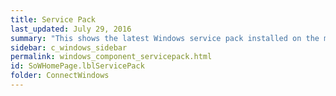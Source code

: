 ```yaml
---
title: Service Pack
last_updated: July 29, 2016
summary: "This shows the latest Windows service pack installed on the machine. If nothing is shown, there are no service packs installed."
sidebar: c_windows_sidebar
permalink: windows_component_servicepack.html
id: SoWHomePage.lblServicePack
folder: ConnectWindows
---
```

